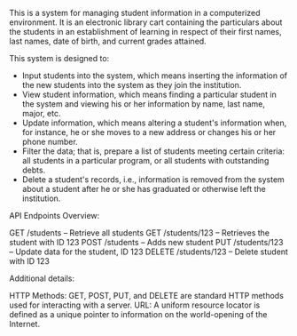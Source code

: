 This is a system for managing student information in a computerized environment. It is an electronic library cart containing the particulars about the students in an establishment of learning in respect of their first names, last names, date of birth, and current grades attained.

This system is designed to:

* Input students into the system, which means inserting the information of the new students into the system as they join the institution.
* View student information, which means finding a particular student in the system and viewing his or her information by name, last name, major, etc.
* Update information, which means altering a student's information when, for instance, he or she moves to a new address or changes his or her phone number.
* Filter the data; that is, prepare a list of students meeting certain criteria: all students in a particular program, or all students with outstanding debts.
* Delete a student's records, i.e., information is removed from the system about a student after he or she has graduated or otherwise left the institution.

API Endpoints Overview:

GET /students – Retrieve all students
GET /students/123 – Retrieves the student with ID 123
POST /students – Adds new student
PUT /students/123 – Update data for the student, ID 123
DELETE /students/123 – Delete student with ID 123

Additional details:

HTTP Methods: GET, POST, PUT, and DELETE are standard HTTP methods used for interacting with a server.
URL: A uniform resource locator is defined as a unique pointer to information on the world-opening of the Internet. 
